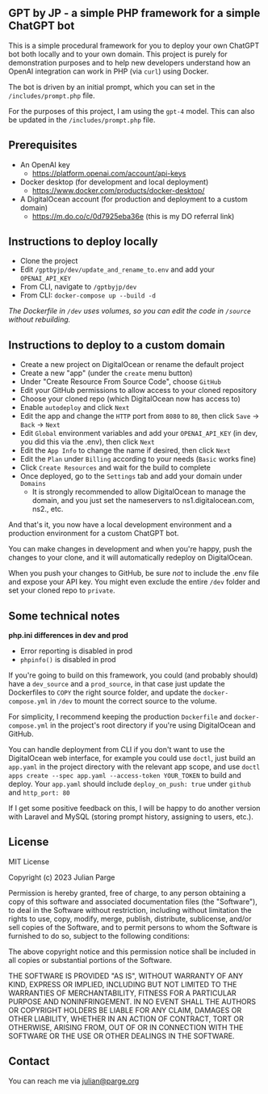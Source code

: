 **GPT by JP - a simple PHP framework for a simple ChatGPT bot**
-
This is a simple procedural framework for you to deploy your own ChatGPT bot 
both locally and to your own domain. This project is purely for demonstration purposes and 
to help new developers understand how an OpenAI integration can work in PHP (via `curl`) using Docker.

The bot is driven by an initial prompt, which you can set in the `/includes/prompt.php` file. 

For the purposes of this project, I am using the `gpt-4` model. This can also be updated in the `/includes/prompt.php` file.

**Prerequisites**
-
- An OpenAI key
   - https://platform.openai.com/account/api-keys
- Docker desktop (for development and local deployment) 
  - https://www.docker.com/products/docker-desktop/
- A DigitalOcean account (for production and deployment to a custom domain) 
  - https://m.do.co/c/0d7925eba36e (this is my DO referral link)


**Instructions to deploy locally**
-
- Clone the project
- Edit `/gptbyjp/dev/update_and_rename_to.env` and add your `OPENAI_API_KEY`
- From CLI, navigate to `/gptbyjp/dev`
- From CLI: `docker-compose up --build -d`

*The Dockerfile in `/dev` uses volumes, so you can edit the code in `/source` without rebuilding.*


**Instructions to deploy to a custom domain**
-
- Create a new project on DigitalOcean or rename the default project
- Create a new "app" (under the `create` menu button)
- Under "Create Resource From Source Code", choose `GitHub`
- Edit your GitHub permissions to allow access to your cloned repository
- Choose your cloned repo (which DigitalOcean now has access to)
- Enable `autodeploy` and click `Next`
- Edit the app and change the `HTTP` port from `8080` to `80`, then click `Save` -> `Back` -> `Next`
- Edit `Global` environment variables and add your `OPENAI_API_KEY` (in dev, you did this via the .env), then click `Next`
- Edit the `App Info` to change the name if desired, then click `Next`
- Edit the `Plan` under `Billing` according to your needs (`Basic` works fine)
- Click `Create Resources` and wait for the build to complete
- Once deployed, go to the `Settings` tab and add your domain under `Domains`
  - It is strongly recommended to allow DigitalOcean to manage the domain, and you just set the nameservers to ns1.digitalocean.com, ns2., etc. 

And that's it, you now have a local development environment and a production environment for a custom ChatGPT bot.

You can make changes in development and when you're happy, push the changes to your clone, and it will 
automatically redeploy on DigitalOcean.

When you push your changes to GitHub, be sure *not* to include the .env file and expose your API key. 
You might even exclude the entire `/dev` folder and set your cloned repo to `private`.

**Some technical notes**
-
**php.ini differences in dev and prod**
- Error reporting is disabled in prod
- `phpinfo()` is disabled in prod

If you're going to build on this framework, you could (and probably should) have a `dev_source` and a `prod_source`, 
in that case just update the Dockerfiles to `COPY` the right source folder, and update the `docker-compose.yml` in 
`/dev` to mount the correct source to the volume. 

For simplicity, I recommend keeping the production `Dockerfile` and `docker-compose.yml` in the 
project's root directory if you're using DigitalOcean and GitHub.

You can handle deployment from CLI if you don't want to use the DigitalOcean web interface, for example you could use `doctl`,
just build an `app.yaml` in the project directory with the relevant app scope, and use `doctl apps create --spec app.yaml --access-token YOUR_TOKEN`
to build and deploy. Your `app.yaml` should include `deploy_on_push: true` under `github` and `http_port: 80`

If I get some positive feedback on this, I will be happy to do another version with Laravel and MySQL (storing prompt history, assigning to users, etc.).

**License**
-
MIT License

Copyright (c) 2023 Julian Parge

Permission is hereby granted, free of charge, to any person obtaining a copy
of this software and associated documentation files (the "Software"), to deal
in the Software without restriction, including without limitation the rights
to use, copy, modify, merge, publish, distribute, sublicense, and/or sell
copies of the Software, and to permit persons to whom the Software is
furnished to do so, subject to the following conditions:

The above copyright notice and this permission notice shall be included in all
copies or substantial portions of the Software.

THE SOFTWARE IS PROVIDED "AS IS", WITHOUT WARRANTY OF ANY KIND, EXPRESS OR
IMPLIED, INCLUDING BUT NOT LIMITED TO THE WARRANTIES OF MERCHANTABILITY,
FITNESS FOR A PARTICULAR PURPOSE AND NONINFRINGEMENT. IN NO EVENT SHALL THE
AUTHORS OR COPYRIGHT HOLDERS BE LIABLE FOR ANY CLAIM, DAMAGES OR OTHER
LIABILITY, WHETHER IN AN ACTION OF CONTRACT, TORT OR OTHERWISE, ARISING FROM,
OUT OF OR IN CONNECTION WITH THE SOFTWARE OR THE USE OR OTHER DEALINGS IN THE
SOFTWARE.

**Contact**
-
You can reach me via [julian@parge.org](mailto:julian@parge.org)